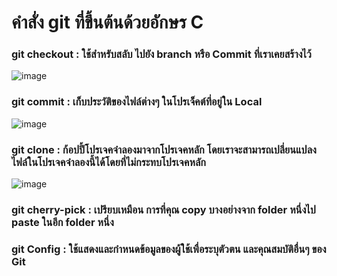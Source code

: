 # คำสั่ง git ที่ขึ้นต้นด้วยอักษร C
### git checkout : ใช้สำหรับสลับ ไปยัง branch หรือ Commit ที่เราเคยสร้างไว้
![image](https://github.com/Chaiyapa/Git_A-Z_Mission_65030049/assets/144195729/fe253147-3c99-4ca3-b631-bde36d1169b1)

### git commit : เก็บประวัติของไฟล์ต่างๆ ในโปรเจ็คต์ที่อยู่ใน Local
![image](https://github.com/Chaiyapa/Git_A-Z_Mission_65030049/assets/144195729/eac31b39-2c51-4666-93b9-b319d052b576)

### git clone : ก้อปปี้โปรเจคจำลองมาจากโปรเจคหลัก โดยเราจะสามารถเปลี่ยนแปลงไฟล์ในโปรเจคจำลองนี้ได้โดยที่ไม่กระทบโปรเจคหลัก
![image](https://github.com/Chaiyapa/Git_A-Z_Mission_65030049/assets/144195729/203f9b92-030a-4701-a518-4bbcf7184589)

### git cherry-pick : เปรียบเหมือน การที่คุณ copy บางอย่างจาก folder หนึ่งไป paste ในอีก folder หนึ่ง

### git Config : ใช้แสดงและกำหนดข้อมูลของผู้ใช้เพื่อระบุตัวตน และคุณสมบัติอื่นๆ ของ Git
